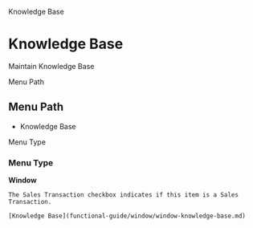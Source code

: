 
Knowledge Base
# Knowledge Base


Maintain Knowledge Base

Menu Path
## Menu Path



- Knowledge Base

Menu Type
### Menu Type

**Window**

```
The Sales Transaction checkbox indicates if this item is a Sales Transaction.
```

```
[Knowledge Base](functional-guide/window/window-knowledge-base.md)
```